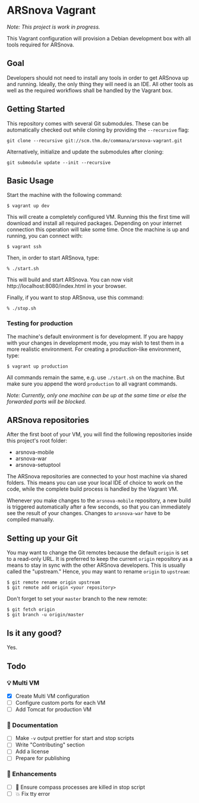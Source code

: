 # ARSnova Vagrant

*Note: This project is work in progress.*

This Vagrant configuration will provision a Debian development box with all tools required for ARSnova.

## Goal

Developers should not need to install any tools in order to get ARSnova up and running. Ideally, the only thing they will need is an IDE. All other tools as well as the required workflows shall be handled by the Vagrant box.

## Getting Started

This repository comes with several Git submodules. These can be automatically checked out while cloning by providing the `--recursive` flag:

	git clone --recursive git://scm.thm.de/commana/arsnova-vagrant.git

Alternatively, initialize and update the submodules after cloning:

	git submodule update --init --recursive

## Basic Usage

Start the machine with the following command:

	$ vagrant up dev

This will create a completely configured VM. Running this the first time will download and install all required packages. Depending on your internet connection this operation will take some time. Once the machine is up and running, you can connect with:

	$ vagrant ssh

Then, in order to start ARSnova, type:

	% ./start.sh

This will build and start ARSnova. You can now visit http://localhost:8080/index.html in your browser.

Finally, if you want to stop ARSnova, use this command:

	% ./stop.sh

### Testing for production

The machine's default environment is for development. If you are happy with your changes in development mode, you may wish to test them in a more realistic environment. For creating a production-like environment, type:

	$ vagrant up production

All commands remain the same, e.g. use `./start.sh` on the machine. But make sure you append the word `production` to all vagrant commands.

*Note: Currently, only one machine can be up at the same time or else the forwarded ports will be blocked.*

## ARSnova repositories

After the first boot of your VM, you will find the following repositories inside this project's root folder:

- arsnova-mobile
- arsnova-war
- arsnova-setuptool

The ARSnova repositories are connected to your host machine via shared folders. This means you can use your local IDE of choice to work on the code, while the complete build process is handled by the Vagrant VM.

Whenever you make changes to the `arsnova-mobile` repository, a new build is triggered automatically after a few seconds, so that you can immediately see the result of your changes. Changes to `arsnova-war` have to be compiled manually.

## Setting up your Git

You may want to change the Git remotes because the default `origin` is set to a read-only URL. It is preferred to keep the current `origin` repository as a means to stay in sync with the other ARSnova developers. This is usually called the "upstream." Hence, you may want to rename `origin` to `upstream`:

	$ git remote rename origin upstream
	$ git remote add origin <your repository>

Don't forget to set your `master` branch to the new remote:

	$ git fetch origin
	$ git branch -u origin/master

## Is it any good?

Yes.

## Todo

### :bulb: Multi VM

- [x] Create Multi VM configuration
- [ ] Configure custom ports for each VM
- [ ] Add Tomcat for production VM

### :memo: Documentation

- [ ] Make `-v` output prettier for start and stop scripts
- [ ] Write "Contributing" section
- [ ] Add a license
- [ ] Prepare for publishing

### :lipstick: Enhancements
- [ ] :racehorse: Ensure compass processes are killed in stop script
- [ ] :boom: Fix tty error
